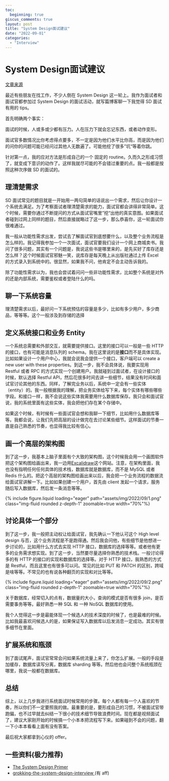 ```yaml
---
toc:
  beginning: true
giscus_comments: true
layout: post
title: "System Design面试建议"
date: "2022-09-01"
categories: 
  - "Interview"
---
```


# System Design面试建议

[文章来源](https://sichengingermay.com/how-to-do-system-design-interview/)

最近有些朋友在找工作，不少人倒在 System Design 这一轮上。我作为面试者和面试官都参加过 System Design 的面试活动，就写篇博客聊一下我觉得 SD 面试有用的 tips。

首先明确两个事实：

面试的时候，人或多或少都有压力。人在压力下就会忘记东西，或者动作变形。

面试官多数情况比你考虑得点要多，不一定是因为他们水平比你高，而是因为他们的问你的问题可能已经问过其他人无数遍了。可能他挖了很多”坑“等着你跳。

针对第一点，我的应对方法是形成自己的一个 固定的 routine。久而久之形成习惯了，就变成下意识的动作了。这样我就尽可能的不会错过重要的点。我一般都是按照这种次序做 SD 的面试的。

## 理清楚需求

SD 面试常见的题目就是一开始用一两句简单的话说出一个需求，然后让你设计一个系统去满足。为了考察面试者理清楚需求的能力，面试官都会讲得非常简单。这个时候，需要你通过不断提问的方式从面试官嘴里”挖“出他的真实意图。如果面试者碰到过网上同样的题目，然后直接就略过了这一步，那么恭喜你，这一轮面试你很难通过。

我一般从功能性需求出发，尝试去了解面试官到底想要什么，以及整个业务流程是怎么样的。我记得我参加一个一次面试，面试官要我们设计一个网上商城卖书。我问了很多问题，其实有一个问题是，我说这些书是哪里来的，是先买好了库存还是怎么样？这个时候面试官邪魅一笑，说库存是每天晚上从出版社通过上传 Excel 的方式录入到系统中的。很显然，如果我不问，他肯定不会主动告诉我的。

除了功能性需求以为，我也会尝试着问问一些非功能性需求，比如整个系统是对外的还是内部系统，需要鉴权或者登陆什么的吗。

## 聊一下系统容量

理清楚需求以后，最好问一下系统预估的容量是多少，比如有多少用户，多少商品，等等等。这个一般涉及到存储的选择

## 定义系统接口和业务 Entity

一个系统总需要和外部交互，就需要提供接口。这里的接口可以一般是一些 HTTP 的接口，也有可能是消息队列的 schema。我在这里说的是**接口**而不是具体实现。比如如果设计一个用户中心，我就会说我会提供一个接口，客户端可以 create a new user with these properties。到这一步，我不会具体说，我要实现用 Restful 或者 RPC 的方式实现一个创建用户。我就碰到过面试者，在设计接口的时候，默认选择 Restful API，然后花很多时间去讲一些细节，结果没有时间和面试官讨论其他的东西。同样，了解完业务以后，系统中一定会有一些实体（entity）的。我一般根据我的理解，把业务实体给写下来，每个实体有哪些哪些字段。和接口一样，我不会说这些实体我需要用什么数据库保存。我只会和面试官说，我的系统里面有这些实体，我会把他们存在某个存储中。

如果这个时候，有时候有一些面试官会想和我聊一下细节，比如用什么数据库等等。我都会说，让我们先把高层的设计做完在去讨论某些细节。这样面试的节奏一直是自己熟悉的节奏，也显得我比较有信心。

## 画一个高层的架构图

到了这一步，我基本上脑子里面有个大致的架构图，这个时候我会用一个画图软件把这个架构图给画出来，我一边用[Excalidraw](https://excalidraw.com/)这个网站。注意，在架构里面，我也没有指明任何任何具体的技术栈，数据库就是数据库，而不是 MySQL 或者 Redis 什么的。把这个高层的架构图给画出来以后，我会把一个业务流程的数据流给面试官讲解一下。比如如果创建一个用户，首先由 client 发起一个请求，服务随后写入数据库，然后发一条消息等等。

{% include figure.liquid loading="eager" path="assets/img/2022/09/1.png" class="img-fluid rounded z-depth-1" zoomable=true width="70%"%}

## 讨论具体一个部分

到了这一步，我一般把主动权让给面试官，我先确认一下他认可这个 High level design 与否，这个业务流程是不是跑得通。然后我会问他，有些细节是他想进一步讨论的，比如用什么方式去实现 HTTP 接口，数据库的选择等等。或者他有更多的业务需求想实现。到了这一步，当然要尽量选择你熟悉的技术栈。一般讨论得多的有 HTTP 的接口的实现和数据库的选择等。对于 HTTP 接口，我熟悉的方式是 Restful，而且这里也有很多可以问。常见的比如 PUT 和 PATCH 的区别，跨域是啥等等。不常见的也有说各种翻页的实现和对比等等。

{% include figure.liquid loading="eager" path="assets/img/2022/09/2.png" class="img-fluid rounded z-depth-1" zoomable=true width="70%"%}

关于数据库，经常切入的点有，数据量的大小，查询的模式是否有很多 join，是否需要事务等等。最好熟悉一种 SQL 和 一种 NoSQL 数据库的使用。

我个人觉得这一步是最能体现一个候选人的技术深度的时候了，也是最难的时候。比如我最喜欢问候选人的是，如果保证写入数据库以后发消息一定成功。其实有很多细节在里面。

## 扩展系统和瓶颈

到了面试尾声，面试官常常会问如果系统流量上来了，你怎么扩展。一般的手段是加缓存，数据库读写分离，数据库 sharding 等等。然后他也会问整个系统瓶颈在哪里，我说一般都在数据库。

## 总结

综上，以上几步我进行系统面试时候常用的步骤。每个人都有每一个人喜欢的节奏，所以你们不一定要照我的做。最重要的是，要形成自己的习惯，不被面试官带跑偏，也不过早就去纠结一下很小的技术细节导致浪费时间。现在都是视频面试了，建议大家刚开始的时候搞一个小本本把流程写下来。如果碰到不会的问题，翻一下小本本看看上面有没有答案。

最后祝大家都拿到心仪的 offer。

## 一些资料(极力推荐)

- [The System Design Primer](https://github.com/donnemartin/system-design-primer)
- [grokking-the-system-design-interview ](https://www.educative.io/courses/grokking-the-system-design-interview?aff=xy1o) (有 aff)

